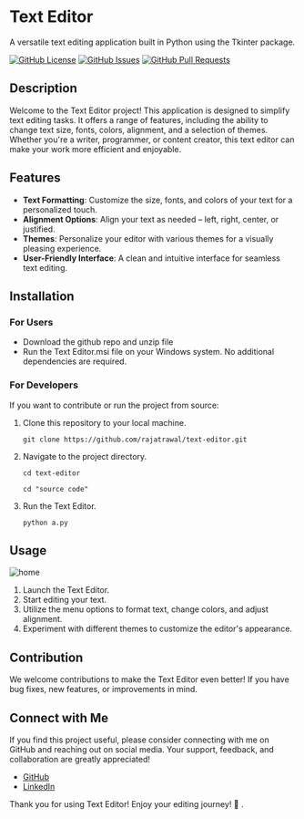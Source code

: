 
# Text Editor

A versatile text editing application built in Python using the Tkinter package.

[![GitHub License](https://img.shields.io/badge/license-MIT-blue.svg)](LICENSE)
[![GitHub Issues](https://img.shields.io/github/issues/rajatrawal/text-editor)](https://github.com/rajatrawal/text-editor/issues)
[![GitHub Pull Requests](https://img.shields.io/github/issues-pr/rajatrawal/text-editor)](https://github.com/rajatrawal/text-editor/pulls)

## Description

Welcome to the Text Editor project! This application is designed to simplify text editing tasks. It offers a range of features, including the ability to change text size, fonts, colors, alignment, and a selection of themes. Whether you're a writer, programmer, or content creator, this text editor can make your work more efficient and enjoyable.

## Features

- **Text Formatting**: Customize the size, fonts, and colors of your text for a personalized touch.
- **Alignment Options**: Align your text as needed – left, right, center, or justified.
- **Themes**: Personalize your editor with various themes for a visually pleasing experience.
- **User-Friendly Interface**: A clean and intuitive interface for seamless text editing.

## Installation

### For Users

- Download the github repo and unzip file   
- Run the Text Editor.msi file on your Windows system. No additional dependencies are required.

### For Developers

If you want to contribute or run the project from source:

1. Clone this repository to your local machine.

   ```shell
   git clone https://github.com/rajatrawal/text-editor.git
   ```

2. Navigate to the project directory.

   ```shell
   cd text-editor
   ```
   ```shell
   cd "source code"
   ```

3. Run the Text Editor.

   ```shell
   python a.py
   ```

## Usage

![home](https://github.com/rajatrawal/text-editor/assets/72153827/39e4dcd9-44f8-47ed-8715-c16b64285266)

1. Launch the Text Editor.
2. Start editing your text.
3. Utilize the menu options to format text, change colors, and adjust alignment.
4. Experiment with different themes to customize the editor's appearance.

## Contribution

We welcome contributions to make the Text Editor even better! If you have bug fixes, new features, or improvements in mind.


## Connect with Me

If you find this project useful, please consider connecting with me on GitHub and reaching out on social media. Your support, feedback, and collaboration are greatly appreciated!

- [GitHub](https://github.com/rajatrawal)
- [LinkedIn](https://www.linkedin.com/in/rajat-rawal/)


Thank you for using Text Editor! Enjoy your editing journey! 📝
.